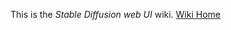 This is the _Stable Diffusion web UI_ wiki. [Wiki Home](https://github.com/AUTOMATIC1111/stable-diffusion-webui/wiki)
